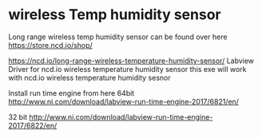 # wireless Temp humidity sensor
Long range wireless temp humidity sensor can be found over here
https://store.ncd.io/shop/


https://ncd.io/long-range-wireless-temperature-humidity-sensor/
Labview Driver for ncd.io wireless temperature humidity sensor
this exe will work with ncd.io wireless temperature humidity sesnor 

Install run time engine from here
64bit
http://www.ni.com/download/labview-run-time-engine-2017/6821/en/

32 bit
http://www.ni.com/download/labview-run-time-engine-2017/6822/en/
